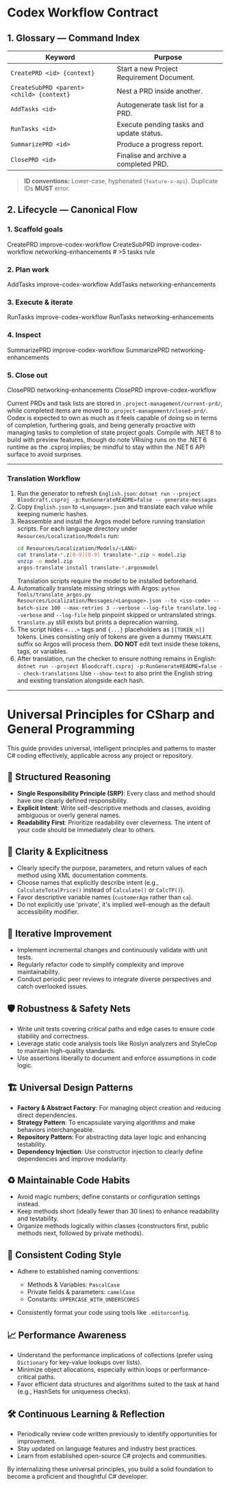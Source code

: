 # Codex Workflow Contract

## 1. Glossary — Command Index

| Keyword                                   | Purpose                                                    |
|-------------------------------------------|------------------------------------------------------------|
| `CreatePRD <id> {context}`                | Start a new Project Requirement Document.                  |
| `CreateSubPRD <parent> <child> {context}` | Nest a PRD inside another.                                 |
| `AddTasks <id>`                           | Autogenerate task list for a PRD.                          |
| `RunTasks <id>`                           | Execute pending tasks and update status.                   |
| `SummarizePRD <id>`                       | Produce a progress report.                                 |
| `ClosePRD <id>`                           | Finalise and archive a completed PRD.                      |

> **ID conventions:** Lower-case, hyphenated (`feature-x-api`). Duplicate IDs **MUST** error.

## 2. Lifecycle — Canonical Flow

### 1. Scaffold goals
CreatePRD improve-codex-workflow
CreateSubPRD improve-codex-workflow networking-enhancements  # >5 tasks rule

### 2. Plan work
AddTasks improve-codex-workflow
AddTasks networking-enhancements

### 3. Execute & iterate
RunTasks improve-codex-workflow
RunTasks networking-enhancements

### 4. Inspect
SummarizePRD improve-codex-workflow
SummarizePRD networking-enhancements

### 5. Close out
ClosePRD networking-enhancements
ClosePRD improve-codex-workflow

Current PRDs and task lists are stored in `.project-management/current-prd/`, while completed items are moved to `.project-management/closed-prd/`. Codex is expected to own as much as it feels capable of doing so in terms of completion, furthering goals, and being generally proactive with managing tasks to completion of state project goals. Compile with .NET 8 to build with preview features, though do note VRising runs on the .NET 6 runtime as the .csproj implies; be mindful to stay within the .NET 6 API surface to avoid surprises.

---

### Translation Workflow

1. Run the generator to refresh `English.json`:
   `dotnet run --project Bloodcraft.csproj -p:RunGenerateREADME=false -- generate-messages`
2. Copy `English.json` to `<Language>.json` and translate each value while keeping numeric hashes.
3. Reassemble and install the Argos model before running translation scripts.
   For each language directory under `Resources/Localization/Models` run:
   ```bash
   cd Resources/Localization/Models/<LANG>
   cat translate-*.z[0-9][0-9] translate-*.zip > model.zip
   unzip -o model.zip
   argos-translate install translate-*.argosmodel
   ```
   Translation scripts require the model to be installed beforehand.
4. Automatically translate missing strings with Argos:
   `python Tools/translate_argos.py Resources/Localization/Messages/<Language>.json --to <iso-code> --batch-size 100 --max-retries 3 --verbose --log-file translate.log`
   `--verbose` and `--log-file` help pinpoint skipped or untranslated strings. `translate.py` still exists but prints a deprecation warning.
5. The script hides `<...>` tags and `{...}` placeholders as `[[TOKEN_n]]` tokens. Lines consisting only of tokens are given a dummy `TRANSLATE` suffix so Argos will process them.
   **DO NOT** edit text inside these tokens, tags, or variables.
6. After translation, run the checker to ensure nothing remains in English:
   `dotnet run --project Bloodcraft.csproj -p:RunGenerateREADME=false -- check-translations`
   Use `--show-text` to also print the English string and existing translation alongside each hash.

---

# Universal Principles for CSharp and General Programming

This guide provides universal, intelligent principles and patterns to master C# coding effectively, applicable across any project or repository.

## 🧠 Structured Reasoning

* **Single Responsibility Principle (SRP)**: Every class and method should have one clearly defined responsibility.
* **Explicit Intent**: Write self-descriptive methods and classes, avoiding ambiguous or overly general names.
* **Readability First**: Prioritize readability over cleverness. The intent of your code should be immediately clear to others.

## 🎯 Clarity & Explicitness

* Clearly specify the purpose, parameters, and return values of each method using XML documentation comments.
* Choose names that explicitly describe intent (e.g., `CalculateTotalPrice()` instead of `Calculate()` or `CalcTP()`).
* Favor descriptive variable names (`customerAge` rather than `ca`).
* Do not explicitly use 'private', it's implied well-enough as the default accessibility modifier.

## 🔄 Iterative Improvement

* Implement incremental changes and continuously validate with unit tests.
* Regularly refactor code to simplify complexity and improve maintainability.
* Conduct periodic peer reviews to integrate diverse perspectives and catch overlooked issues.

## 🛡️ Robustness & Safety Nets

* Write unit tests covering critical paths and edge cases to ensure code stability and correctness.
* Leverage static code analysis tools like Roslyn analyzers and StyleCop to maintain high-quality standards.
* Use assertions liberally to document and enforce assumptions in code logic.

## 🏗️ Universal Design Patterns

* **Factory & Abstract Factory**: For managing object creation and reducing direct dependencies.
* **Strategy Pattern**: To encapsulate varying algorithms and make behaviors interchangeable.
* **Repository Pattern**: For abstracting data layer logic and enhancing testability.
* **Dependency Injection**: Use constructor injection to clearly define dependencies and improve modularity.

## ♻️ Maintainable Code Habits

* Avoid magic numbers; define constants or configuration settings instead.
* Keep methods short (ideally fewer than 30 lines) to enhance readability and testability.
* Organize methods logically within classes (constructors first, public methods next, followed by private methods).

## 🚦 Consistent Coding Style

* Adhere to established naming conventions:

  * Methods & Variables: `PascalCase`
  * Private fields & parameters: `camelCase`
  * Constants: `UPPERCASE_WITH_UNDERSCORES`
* Consistently format your code using tools like `.editorconfig`.

## 📈 Performance Awareness

* Understand the performance implications of collections (prefer using `Dictionary` for key-value lookups over lists).
* Minimize object allocations, especially within loops or performance-critical paths.
* Favor efficient data structures and algorithms suited to the task at hand (e.g., HashSets for uniqueness checks).

## 🛠️ Continuous Learning & Reflection

* Periodically review code written previously to identify opportunities for improvement.
* Stay updated on language features and industry best practices.
* Learn from established open-source C# projects and communities.

By internalizing these universal principles, you build a solid foundation to become a proficient and thoughtful C# developer.
